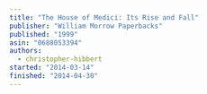 ```yaml
---
title: "The House of Medici: Its Rise and Fall"
publisher: "William Morrow Paperbacks"
published: "1999"
asin: "0688053394"
authors:
  - christopher-hibbert
started: "2014-03-14"
finished: "2014-04-30"
---
```


